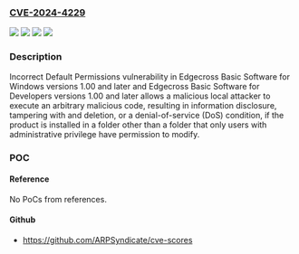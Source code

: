 ### [CVE-2024-4229](https://cve.mitre.org/cgi-bin/cvename.cgi?name=CVE-2024-4229)
![](https://img.shields.io/static/v1?label=Product&message=Edgecross%20Basic%20Software%20for%20Developers&color=blue)
![](https://img.shields.io/static/v1?label=Product&message=Edgecross%20Basic%20Software%20for%20Windows&color=blue)
![](https://img.shields.io/static/v1?label=Version&message=versions%201.00%20and%20later%20&color=brightgreen)
![](https://img.shields.io/static/v1?label=Vulnerability&message=CWE-276%20Incorrect%20Default%20Permissions&color=brightgreen)

### Description

Incorrect Default Permissions vulnerability in Edgecross Basic Software for Windows versions 1.00 and later and Edgecross Basic Software for Developers versions 1.00 and later allows a malicious local attacker to execute an arbitrary malicious code, resulting in information disclosure, tampering with and deletion, or a denial-of-service (DoS) condition, if the product is installed in a folder other than a folder that only users with administrative privilege have permission to modify.

### POC

#### Reference
No PoCs from references.

#### Github
- https://github.com/ARPSyndicate/cve-scores

